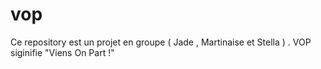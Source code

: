 # vop
Ce repository est un projet en groupe  ( Jade , Martinaise et Stella ) . VOP siginifie "Viens On Part !" 
